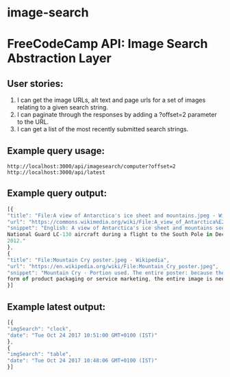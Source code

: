 # image-search

# FreeCodeCamp API: Image Search Abstraction Layer
## User stories:
1. I can get the image URLs, alt text and page urls for a set of images relating to a given search string.
2. I can paginate through the responses by adding a ?offset=2 parameter to the URL.
3. I can get a list of the most recently submitted search strings.

## Example query usage:

```text
http://localhost:3000/api/imagesearch/computer?offset=2
http://localhost:3000/api/latest
```

## Example query output:
```js
[{
"title": "File:A view of Antarctica's ice sheet and mountains.jpeg - Wikimedia ...",
"url": "https://commons.wikimedia.org/wiki/File:A_view_of_Antarctica%E2%80%99s_ice_sheet_and_mountains.jpeg",
"snippet": "English: A view of Antarctica's ice sheet and mountains seen from a U.S. Air 
National Guard LC-130 aircraft during a flight to the South Pole in December 
2012."
},
{
"title": "File:Mountain Cry poster.jpeg - Wikipedia",
"url": "https://en.wikipedia.org/wiki/File:Mountain_Cry_poster.jpeg",
"snippet": "Mountain Cry · Portion used. The entire poster: because the image is poster art, a 
form of product packaging or service marketing, the entire image is needed to ..."
}]
```

## Example latest output:

```js
[{
"imgSearch": "clock",
"date": "Tue Oct 24 2017 10:51:00 GMT+0100 (IST)"
},
{
"imgSearch": "table",
"date": "Tue Oct 24 2017 10:48:06 GMT+0100 (IST)"
}]
